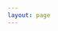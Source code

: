 ```yaml
---
layout: page
---
```


<script setup>
import {
  VPTeamPage,
  VPTeamPageTitle,
  VPTeamMembers
} from 'vitepress/theme'

const members = [
  {
    avatar: 'https://avatars.githubusercontent.com/u/5754480?v=4',
    name: 'Bálint Molnár-Kaló',
    title: 'Creator',
    links: [
      { icon: 'github', link: 'https://github.com/molbal' },
      { icon: 'huggingface', link: 'https://huggingface.co/molbal' },
      { icon: 'substack', link: 'https://molbal94.substack.com/' },
      { icon: 'linkedin', link: 'https://www.linkedin.com/in/balint-molnar/' }
    ]
  },
  {
    avatar: 'https://avatars.githubusercontent.com/u/8932571?v=4',
    name: 'Dániel Mihó',
    title: 'UX Specialist',
    links: [
      { icon: 'github', link: 'https://github.com/molbal' },
      { icon: 'linkedin', link: 'https://www.linkedin.com/in/balint-molnar/' }
    ]
  },
]
</script>

<VPTeamPage>
  <VPTeamPageTitle>
    <template #title>
      Core Team
    </template>
    <template #lead>
      The development of CozyUI is guided by an EU-based
      team, some of whom have chosen to be featured below.
    </template>
  </VPTeamPageTitle>
  <VPTeamMembers :members />
</VPTeamPage>